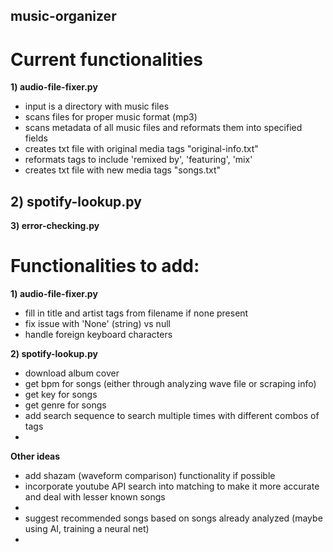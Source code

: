 ## music-organizer

# Current functionalities

**1) audio-file-fixer.py**
- input is a directory with music files
- scans files for proper music format (mp3)
- scans metadata of all music files and reformats them into specified fields
- creates txt file with original media tags "original-info.txt"
- reformats tags to include 'remixed by', 'featuring', 'mix'
- creates txt file with new media tags "songs.txt"

**2) spotify-lookup.py**
-



**3) error-checking.py**








# Functionalities to add:

**1) audio-file-fixer.py**
- fill in title and artist tags from filename if none present
- fix issue with 'None' (string) vs null
- handle foreign keyboard characters


**2) spotify-lookup.py**
- download album cover
- get bpm for songs (either through analyzing wave file or scraping info)
- get key for songs
- get genre for songs
- add search sequence to search multiple times with different combos of tags
-


**Other ideas**
- add shazam (waveform comparison) functionality if possible
- incorporate youtube API search into matching to make it more accurate and deal with lesser known songs
-
- suggest recommended songs based on songs already analyzed (maybe using AI, training a neural net)
-
